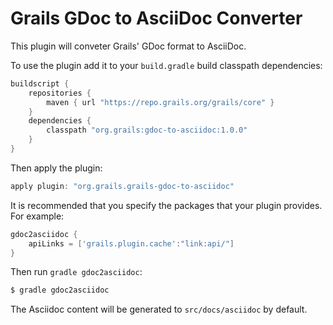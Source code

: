 Grails GDoc to AsciiDoc Converter
=================================

This plugin will conveter Grails' GDoc format to AsciiDoc.

To use the plugin add it to your `build.gradle` build classpath dependencies:

```groovy
buildscript {
    repositories {
        maven { url "https://repo.grails.org/grails/core" }
    }
    dependencies {
        classpath "org.grails:gdoc-to-asciidoc:1.0.0"
    }
}
```

Then apply the plugin:

```groovy
apply plugin: "org.grails.grails-gdoc-to-asciidoc"
```

It is recommended that you specify the packages that your plugin provides. For example:

```groovy
gdoc2asciidoc {
    apiLinks = ['grails.plugin.cache':"link:api/"]
}
```

Then run `gradle gdoc2asciidoc`:

```bash
$ gradle gdoc2asciidoc
```

The Asciidoc content will be generated to `src/docs/asciidoc` by default.